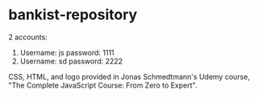 # bankist-repository

2 accounts:
1. Username: js password: 1111
2. Username: sd password: 2222

CSS, HTML, and logo provided in Jonas Schmedtmann's Udemy course, "The Complete JavaScript Course: From Zero to Expert".

